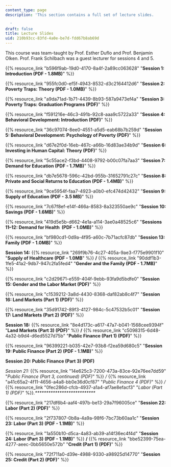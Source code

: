 ```yaml
---
content_type: page
description: 'This section contains a full set of lecture slides.

  '
draft: false
title: Lecture Slides
uid: 210b93cc-83fd-4a0e-be7d-fdd67b8ab69d
---
```

This course was team-taught by Prof. Esther Duflo and Prof. Benjamin Olken. Prof. Frank Schilbach was a guest lecturer for sessions 4 and 5. 

{{% resource_link "b596f9ab-19d0-4170-8a4f-2a89cc063628" "**Session 1: Introduction (PDF - 1.8MB)**" %}}

{{% resource_link "955fc0d0-ef5f-4943-8532-d3c2164412d6" "**Session 2: Poverty Traps: Theory (PDF - 1.0MB)**" %}}

{{% resource_link "a9da71ad-1b71-4439-8b93-587a9473ef4a" "**Session 3: Poverty Traps: Graduation Programs (PDF)**" %}}

{{% resource_link "f591216e-46c3-491b-92c8-aaa9c5722a33" "**Session 4: Behavioral Development: Introduction (PDF)**" %}}

{{% resource_link "36c97074-8ee0-4551-a5d5-eab68b7b259d" "**Session 5: Behavioral Development: Psychology of Poverty (PDF)**" %}}

{{% resource_link "d67e2f0d-16eb-467c-a66b-16d83ae34b9d" "**Session 6: Investing in Human Capital: Theory (PDF)**" %}}

{{% resource_link "5c55ace2-f3bd-4408-9792-b00c07fa7aa3" "**Session 7: Demand for Education (PDF - 1.7MB)**" %}}

{{% resource_link "db7e5678-596c-42bd-955b-31652791c27c" "**Session 8: Private and Social Returns to Education (PDF - 1.4MB)**" %}}

{{% resource_link "9ce5954f-faa7-4923-a0b0-efc474d42432" "**Session 9: Supply of Education (PDF - 3.5 MB)**" %}}

{{% resource_link "7c67f8ef-e14f-466a-8583-8a323550ae9c" "**Session 10: Savings (PDF - 1.6MB)**" %}}

{{% resource_link "419d5e5b-d662-4e1a-a114-3ae0a48525c6" "**Sessions 11–12: Demand for Health  (PDF - 1.0MB)**" %}}

{{% resource_link "bf980cd1-0d9a-4f95-a60c-7b71acfc87db" "**Session 13: Family (PDF - 1.0MB)**" %}}

**Session 14:** {{% resource_link "269f9b76-4c27-405a-9ae3-f775e9901f10" "**Supply of Healthcare (PDF - 1.0MB**" %}} **/** {{% resource_link "90ddf1b3-1fe5-41a2-9db7-947c2fa5fed4" "**Gender and the Family (PDF - 1.7MB)**" %}}

{{% resource_link "c2d29671-e559-404f-9ebb-93fa9d5bdfe0" "**Session 15: Gender and the Labor Market (PDF)**" %}}

{{% resource_link "c1539212-3a8d-4430-8368-daf82ab8c4f7" "**Session 16: Land Markets (Part 1) (PDF)**" %}}

{{% resource_link "35d91742-89f3-4127-984c-5c47532b5c01" "**Session 17: Land Markets (Part 2) (PDF)**" %}}

**Session 18:** {{% resource_link "8e4d173c-a617-47a7-b041-1568cee9394f" "**Land Markets (Part 3) (PDF)**" %}} **/** {{% resource_link "c5098315-6d48-4a32-b9d4-d6ed5527d75b" "**Public Finance (Part 1) (PDF)**" %}}

{{% resource_link "96399221-b035-42e7-93b8-f2ea59d680c5" "**Session 19: Public Finance (Part 2) (PDF - 1.1MB)**" %}}

**Session 20: Public Finance (Part 3) (PDF)**

*Session 21:* {{% resource_link "14e625c3-7200-473a-83ce-92e76ee7dd59" "*Public Finance (Part 3, continued) (PDF)*" %}} */* {{% resource_link "a41c65a2-4f11-4656-a4a8-bb0e36d0cf87" "*Public Finance 4 (PDF)*" %}} */* {{% resource_link "0fec286d-cfcb-4937-a1a4-af7ae8efacf3" "*Labor (Part 1) (PDF)*" %}}*.\*\*\*\*\*\*\*\*\*\*\*\*\*\*\*\*\*\*\*\*\*\*\*\*\*\*\**

{{% resource_link "217df6b4-aaf4-497b-be13-29a7f96005ce" "**Session 22: Labor (Part 2) (PDF)**" %}}

{{% resource_link "2f737807-0b8a-4a9a-98f6-7bc73b60aa1c" "**Session 23: Labor (Part 3) (PDF - 1.1MB)**" %}}

{{% resource_link "1a550b10-d5ca-4a83-ab39-a14f36ec4f4d" "**Session 24: Labor (Part 3) (PDF - 1.1MB)**" %}} **/** {{% resource_link "bbe52399-75ea-4277-aeec-0bb5650e572b" "**Credit (Part 1) (PDF)**" %}}

{{% resource_link "72f711a0-d39e-4988-9330-a98925d14770" "**Session 25: Credit (Part 2) (PDF)**" %}}